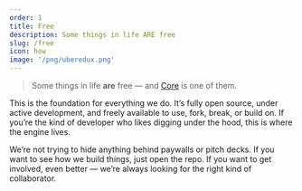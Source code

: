 ```yaml
---
order: 1
title: Free
description: Some things in life ARE free
slug: /free
icon: how
image: '/png/uberedux.png'
---
```


> Some things in life **are** free — and [Core](/free/core) is one of them.

This is the foundation for everything we do. It’s fully open source, under active development, and freely available to use, fork, break, or build on. If you’re the kind of developer who likes digging under the hood, this is where the engine lives.

We’re not trying to hide anything behind paywalls or pitch decks. If you want to see how we build things, just open the repo. If you want to get involved, even better — we’re always looking for the right kind of collaborator.
